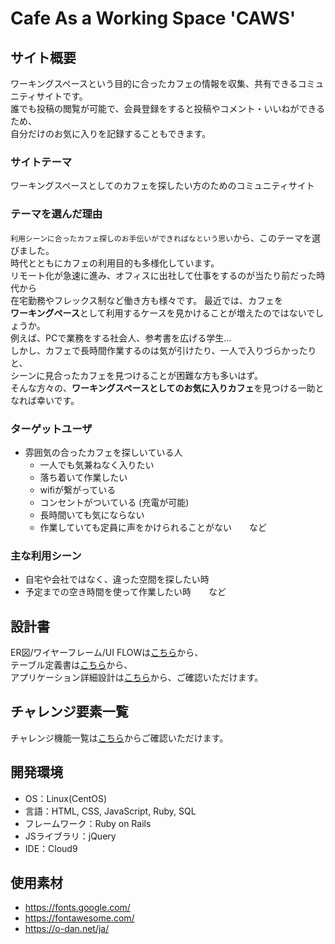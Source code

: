 # Cafe As a Working Space 'CAWS'

## サイト概要
ワーキングスペースという目的に合ったカフェの情報を収集、共有できるコミュニティサイトです。<br>
誰でも投稿の閲覧が可能で、会員登録をすると投稿やコメント・いいねができるため、<br>自分だけのお気に入りを記録することもできます。

### サイトテーマ
ワーキングスペースとしてのカフェを探したい方のためのコミュニティサイト

### テーマを選んだ理由
`利用シーンに合ったカフェ探しのお手伝いができればなという思い`から、このテーマを選びました。<br>
時代とともにカフェの利用目的も多様化しています。<br>
リモート化が急速に進み、オフィスに出社して仕事をするのが当たり前だった時代から<br>在宅勤務やフレックス制など働き方も様々です。
最近では、カフェを<br>**ワーキングペース**として利用するケースを見かけることが増えたのではないでしょうか。<br>
例えば、PCで業務をする社会人、参考書を広げる学生...<br>
しかし、カフェで長時間作業するのは気が引けたり、一人で入りづらかったりと、<br>シーンに見合ったカフェを見つけることが困難な方も多いはず。<br>
そんな方々の、**ワーキングスペースとしてのお気に入りカフェ**を見つける一助となれば幸いです。

### ターゲットユーザ
- 雰囲気の合ったカフェを探しいている人
  - 一人でも気兼ねなく入りたい
  - 落ち着いて作業したい
  - wifiが繋がっている
  - コンセントがついている (充電が可能)
  - 長時間いても気にならない
  - 作業していても定員に声をかけられることがない　　など


### 主な利用シーン
- 自宅や会社ではなく、違った空間を探したい時
- 予定までの空き時間を使って作業したい時　　など

## 設計書
ER図/ワイヤーフレーム/UI FLOWは[こちら](https://drive.google.com/file/d/1d3fD4l7Wv_0S3C2E0TAiKohDLYKgRAw1/view?usp=sharing)から、<br>
テーブル定義書は[こちら](https://docs.google.com/spreadsheets/d/1dkv8VrxjPccqMhqBAjpe_4DtMnjOHFoBpSLl6vNHcOk/edit?usp=sharing)から、<br>
アプリケーション詳細設計は[こちら](https://docs.google.com/spreadsheets/d/1hyiYo_HDK6uy2zi8C5voT-121KCs81tqs7HY1kNd5zQ/edit?usp=sharing)から、ご確認いただけます。


## チャレンジ要素一覧
チャレンジ機能一覧は[こちら](https://docs.google.com/spreadsheets/d/1XrDq_OS-xfqnUiglf-pewSnm4IaJ_aT3wHVjmYjj9JQ/edit?usp=sharing)からご確認いただけます。

## 開発環境
- OS：Linux(CentOS)
- 言語：HTML, CSS, JavaScript, Ruby, SQL
- フレームワーク：Ruby on Rails
- JSライブラリ：jQuery
- IDE：Cloud9

## 使用素材
- https://fonts.google.com/
- https://fontawesome.com/
- https://o-dan.net/ja/
